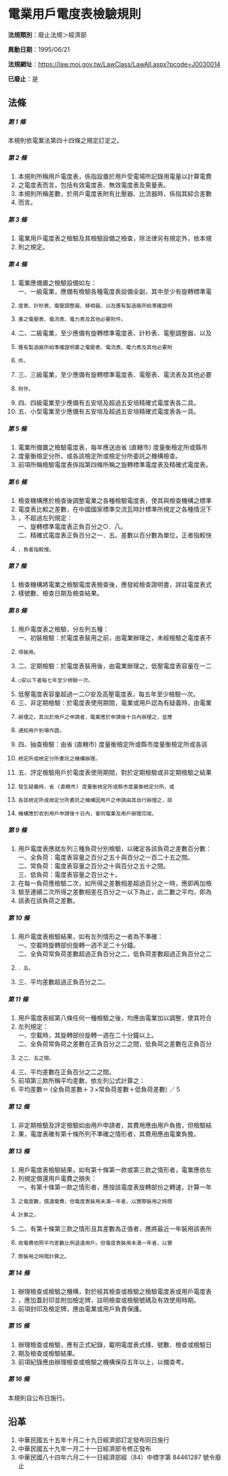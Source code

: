# 電業用戶電度表檢驗規則

**法規類別**：廢止法規＞經濟部

**異動日期**：1995/06/21  

**法規網址**：https://law.moj.gov.tw/LawClass/LawAll.aspx?pcode=J0030014

**已廢止**：是



## 法條
##### 第 1 條
本規則依電業法第四十四條之規定訂定之。

##### 第 2 條
1. 本規則所稱用戶電度表，係指設置於用戶受電場所記錄用電量以計算電費
1. 之電度表而言，包括有效電度表、無效電度表及需量表。
1. 本規則所稱差數，於用戶電度表附有比壓器、比流器時，係指其綜合差數
1. 而言。

##### 第 3 條
1. 電業用戶電度表之檢驗及其檢驗設備之檢查，除法律另有規定外，依本規
1. 則之規定。

##### 第 4 條
1. 電業應備置之檢驗設備如左：  
一、一級電業，應備有檢驗各種電度表設備全副，其中至少有旋轉標準電
1.     度表、計秒表、電壓調整器、移相器、以及獲有製造廠所給準確證明
1.     書之電壓表、電流表、電力表及其他必要附件。
1. 二、二級電業，至少應備有旋轉標準電度表、計秒表、電壓調整器、以及
1.     獲有製造廠所給準確證明書之電壓表、電流表、電力表及其他必要附
1.     件。
1. 三、三級電業，至少應備有旋轉標準電度表、電壓表、電流表及其他必要
1.     附件。
1. 四、四級電業至少應備有五安培及超過五安培精確式電度表各二具。
1. 五、小型電業至少應備有五安培及超過五安培精確式電度表各一具。

##### 第 5 條
1. 電業所備置之檢驗電度表，每年應送由省 (直轄市) 度量衡檢定所或縣市
1. 度量衡檢定分所，或各該檢定所或檢定分所委託之機構檢查。
1. 前項所稱檢驗電度表係指第四條所稱之旋轉標準電度表及精確式電度表。

##### 第 6 條
1. 檢查機構應於檢查後調整電業之各種檢驗電度表，使其與檢查機構之標準
1. 電度表比較之差數，在中國國家標準交流瓦時計標準所規定之各種情況下
1. ，不超過左列規定：  
一、旋轉標準電度表正負百分之○．八。  
二、精確式電度表正負百分之一．五。差數以百分數為單位，正者指較快
1.     ，負者指較慢。

##### 第 7 條
1. 檢查機構將電業之檢驗電度表檢查後，應發給檢查證明書，詳註電度表式
1. 樣號數、檢查日期及檢查結果。

##### 第 8 條
1. 用戶電度表之檢驗，分左列五種：  
一、初裝檢驗：於電度表裝用之前，由電業辦理之，未經檢驗之電度表不
1.     得裝用。
1. 二、定期檢驗：於電度表裝用後，由電業辦理之，低壓電度表容量在一二
1.     ○安以下者每七年至少檢驗一次。
1. 低壓電度表容量超過一二○安及高壓電度表，每五年至少檢驗一次。
1. 三、非定期檢驗：於電度表使用期間，電業或用戶認為有疑義時，由電業
1.     辦理之。其出於用戶之申請者，電業應於申請後十日內辦理之，並應
1.     通知用戶到場作證。
1. 四、抽查檢驗：由省 (直轄市) 度量衡檢定所或縣市度量衡檢定所或各該
1.     檢定所或檢定分所委託之機構辦理。
1. 五、評定檢驗用戶於電度表使用期間，對於定期檢驗或非定期檢驗之結果
1.     發生疑義時，省 (直轄市) 度量衡檢定所或縣市度量衡檢定分所，或
1.     各該檢定所或檢定分所委託之機構因用戶之申請由其自行辦理之，該
1.     機構應於收到用戶申請後十日內，會同電業及用戶辦理完竣。

##### 第 9 條
1. 用戶電度表應就左列三種負荷分別檢驗，以確定各該負荷之差數百分數：  
一、全負荷：電度表容量之百分之五十與百分之一百二十五之間。  
二、常負荷：電度表容量之百分之十與百分之五十之間。  
三、低負荷：電度表容量之百分之十。
1. 在每一負荷應檢驗二次，如所得之差數相差超過百分之一時，應即再加檢
1. 驗至連續二次所得之差數相差在百分之一以下為止，此二數之平均，即為
1. 該表在該負荷之差數。

##### 第 10 條
1. 用戶電度表檢驗結果，如有左列情形之一者為不準確：  
一、空載時旋轉部份旋轉一週不足二十分鐘。  
二、全負荷常負荷差數超過正負百分之二，低負荷差數超過正負百分之二
1.     ．五。
1. 三、平均差數超過正負百分之二。

##### 第 11 條
1. 用戶電度表經第八條任何一種檢驗之後，均應由電業加以調整，使其符合
1. 左列規定：  
一、空載時，其旋轉部份旋轉一週在二十分鐘以上。  
二、全負荷常負荷之差數在正負百分之二之間，低負荷之差數在正負百分
1.     之二．五之間。
1. 三、平均差數在正負百分之二之間。
1. 前項第三款所稱平均差數，依左列公式計算之：
1. 平均差數＝ (全負荷差數＋３×常負荷差數＋低負荷差數) ／５

##### 第 12 條
1. 非定期檢驗及評定檢驗如由用戶申請者，其費用應由用戶負擔，但檢驗結
1. 果，電度表確有第十條所列不準確之情形者，其費用應由電業負擔。

##### 第 13 條
1. 用戶電度表檢驗結果，如有第十條第一款或第三款之情形者，電業應依左
1. 列規定償還用戶電費之損失：  
一、有第十條第一款之情形者，應按該電度表旋轉部份之轉速，計算一年
1.     之電度數，償還電費，但電度表裝用未滿一年者，以實際裝用之時間
1.     計算之。
1. 二、有第十條第三款之情形且其差數為正值者，應將最近一年裝用該表所
1.     收電費依照平均差數比例退還用戶。但電度表裝用未滿一年者，以實
1.     際裝用之時間計算之。

##### 第 14 條
1. 辦理檢查或檢驗之機構，對於經其檢查或檢驗之檢驗電度表或用戶電度表
1. ，應加蓋封印並附加檢定牌，註明檢查或檢驗號碼及有效使用時期。
1. 前項封印及檢定牌，應由電業或用戶負責保護。

##### 第 15 條
1. 辦理檢查或檢驗，應有正式紀錄，載明電度表式樣、號數、檢查或檢驗日
1. 期及檢查或檢驗結果。
1. 前項紀錄應由辦理檢查或檢驗之機構保存五年以上，以備查考。

##### 第 16 條
本規則自公布日施行。

## 沿革
1. 中華民國五十五年十月二十九日經濟部訂定發布同日施行
1. 中華民國五十九年一月二十一日經濟部令修正發布
1. 中華民國八十四年六月二十一日經濟部經（84）中標字第 84461287 號令廢止
